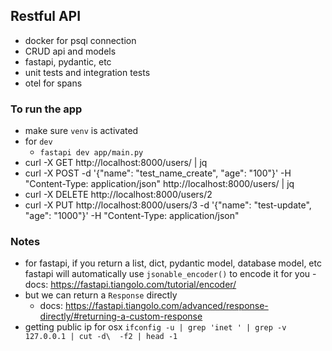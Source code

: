 ## Restful API

- docker for psql connection
- CRUD api and models
- fastapi, pydantic, etc
- unit tests and integration tests
- otel for spans

### To run the app

- make sure `venv` is activated
- for `dev`
  - `fastapi dev app/main.py`
- curl -X GET http://localhost:8000/users/ | jq
- curl -X POST -d '{"name": "test_name_create", "age": "100"}' -H "Content-Type: application/json" http://localhost:8000/users/ | jq
- curl -X DELETE http://localhost:8000/users/2
- curl -X PUT http://localhost:8000/users/3 -d '{"name": "test-update", "age": "1000"}' -H "Content-Type: application/json"

### Notes

- for fastapi, if you return a list, dict, pydantic model, database model, etc
  fastapi will automatically use `jsonable_encoder()` to encode it for you - docs: https://fastapi.tiangolo.com/tutorial/encoder/
- but we can return a `Response` directly
  - docs: https://fastapi.tiangolo.com/advanced/response-directly/#returning-a-custom-response
- getting public ip for osx `ifconfig -u | grep 'inet ' | grep -v 127.0.0.1 | cut -d\  -f2 | head -1`
